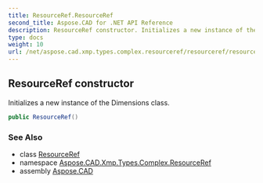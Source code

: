 ```yaml
---
title: ResourceRef.ResourceRef
second_title: Aspose.CAD for .NET API Reference
description: ResourceRef constructor. Initializes a new instance of the Dimensions class
type: docs
weight: 10
url: /net/aspose.cad.xmp.types.complex.resourceref/resourceref/resourceref/
---
```

## ResourceRef constructor

Initializes a new instance of the Dimensions class.

```csharp
public ResourceRef()
```

### See Also

* class [ResourceRef](../)
* namespace [Aspose.CAD.Xmp.Types.Complex.ResourceRef](../../resourceref/)
* assembly [Aspose.CAD](../../../)


